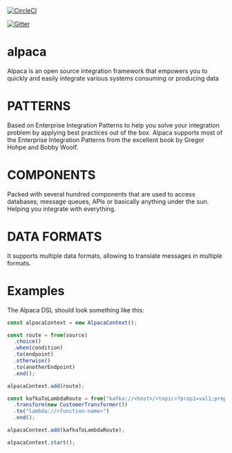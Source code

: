 [![CircleCI](https://circleci.com/gh/srajat84/alpaca/tree/master.svg?style=svg)](https://circleci.com/gh/srajat84/alpaca/tree/master)

[![Gitter](https://badges.gitter.im/alpaca-eip/community.svg)](https://gitter.im/alpaca-eip/community?utm_source=badge&utm_medium=badge&utm_campaign=pr-badge) 

# alpaca

Alpaca is an open source integration framework that empowers you to quickly and easily integrate various systems consuming or producing data

# PATTERNS

Based on Enterprise Integration Patterns to help you solve your integration problem by applying best practices out of the box. Alpaca supports most of the Enterprise Integration Patterns from the excellent book by Gregor Hohpe and Bobby Woolf.

# COMPONENTS

Packed with several hundred components that are used to access databases, message queues, APIs or basically anything under the sun. Helping you integrate with everything.

# DATA FORMATS

It supports multiple data formats, allowing to translate messages in multiple formats.

# Examples

The Alpaca DSL should look something like this:

```typescript
const alpacaContext = new AlpacaContext();

const route = from(source)
  .choice()
  .when(condition)
  .to(endpoint)
  .otherwise()
  .to(anotherEndpoint)
  .end();

alpacaContext.add(route);

const kafkaToLambdaRoute = from("kafka://<host>/<topic>?prop1=val1;prop2=val2")
  .transform(new CustomerTransformer())
  .to("lambda://<function-name>")
  .end();

alpacaContext.add(kafkaToLambdaRoute);

alpacaContext.start();
```
